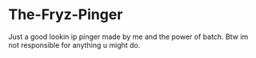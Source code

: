 # The-Fryz-Pinger
Just a good lookin ip pinger made by me and the power of batch. Btw im not responsible for anything u might do.
